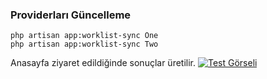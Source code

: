 ### Providerları Güncelleme

    php artisan app:worklist-sync One
    php artisan app:worklist-sync Two


Anasayfa ziyaret edildiğinde sonuçlar üretilir.
[![Test Görseli](test.png")](test.png)
